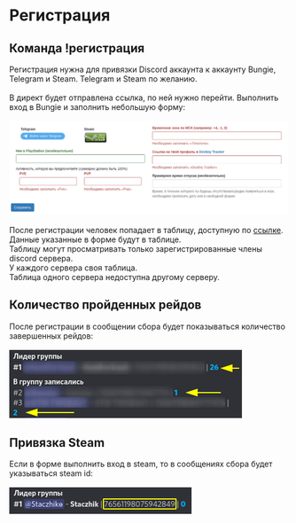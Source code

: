 # Регистрация

## Команда !регистрация
Регистрация нужна для привязки Discord аккаунта к аккаунту Bungie, Telegram и Steam. Telegram и Steam по желанию.
<br><br>
В директ будет отправлена ссылка, по ней нужно перейти. Выполнить вход в Bungie и заполнить небольшую форму:
<br><br>
<a href="./images/form.png" target="_blank"><img src="./images/form.png"></a><br><br>
После регистрации человек попадает в таблицу, доступную по <a href="https://frame.vg/members" target="_blank">ссылке</a>.<br>
Данные указанные в форме будут в таблице.<br>
Таблицу могут просматривать только зарегистрированные члены discord сервера.<br>
У каждого сервера своя таблица.<br>
Таблица одного сервера недоступна другому серверу.
## Количество пройденных рейдов
После регистрации в сообщении сбора будет показываться количество завершенных рейдов:<br><br>
<a href="./images/sbot-raid-count.png" target="_blank"><img src="./images/sbot-raid-count.png"></a><br>
## Привязка Steam
Если в форме выполнить вход в steam, то в сообщениях сбора будет указываться steam id:<br><br>
<a href="./images/steam-id.png" target="_blank"><img src="./images/steam-id.png"></a><br><br>
